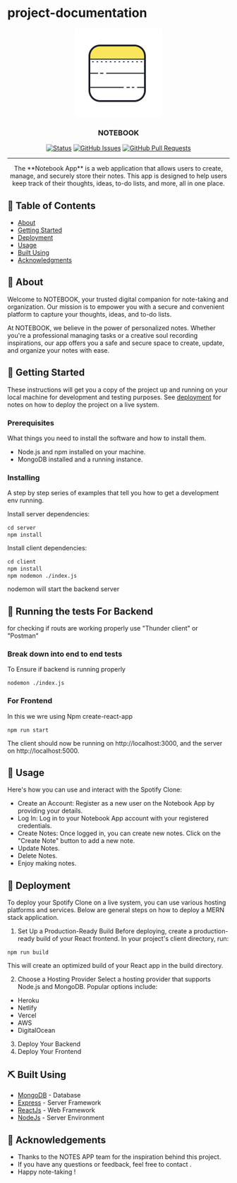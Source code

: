 # project-documentation

<p align="center">
  <a href="" rel="noopener">
 <img width=200px height=200px src="./src/Assets/notes-2.svg" alt="Project logo"></a>
</p>

<h3 align="center">NOTEBOOK </h3>

<div align="center">

[![Status](https://img.shields.io/badge/status-active-success.svg)]()
[![GitHub Issues](https://img.shields.io/github/issues/kylelobo/The-Documentation-Compendium.svg)](https://github.com/Amit610/Spotify/issues)
[![GitHub Pull Requests](https://img.shields.io/github/issues-pr/kylelobo/The-Documentation-Compendium.svg)](https://github.com/kylelobo/The-Documentation-Compendium/pulls)

</div>

---

<p align="center">The **Notebook App** is a web application that allows users to create, manage, and securely store their notes. This app is designed to help users keep track of their thoughts, ideas, to-do lists, and more, all in one place.
    <br> 
</p>

## 📝 Table of Contents

- [About](#about)
- [Getting Started](#getting_started)
- [Deployment](#deployment)
- [Usage](#usage)
- [Built Using](#built_using)
- [Acknowledgments](#acknowledgement)

## 🧐 About <a name = "about"></a>

Welcome to NOTEBOOK, your trusted digital companion for note-taking and organization. Our mission is to empower you with a secure and convenient platform to capture your thoughts, ideas, and to-do lists.

At NOTEBOOK, we believe in the power of personalized notes. Whether you're a professional managing tasks or a creative soul recording inspirations, our app offers you a safe and secure space to create, update, and organize your notes with ease.

## 🏁 Getting Started <a name = "getting_started"></a>

These instructions will get you a copy of the project up and running on your local machine for development and testing purposes. See [deployment](#deployment) for notes on how to deploy the project on a live system.

### Prerequisites

What things you need to install the software and how to install them.

- Node.js and npm installed on your machine.
- MongoDB installed and a running instance.

### Installing

A step by step series of examples that tell you how to get a development env running.

Install server dependencies:

```
cd server
npm install
```

Install client dependencies:

```
cd client
npm install
npm nodemon ./index.js
```

nodemon will start the backend server

## 🔧 Running the tests For Backend <a name = "tests"></a>

for checking if routs are working properly use "Thunder client" or "Postman"

### Break down into end to end tests

To Ensure if backend is running properly

```
nodemon ./index.js
```

### For Frontend

In this we wre using Npm create-react-app

```
npm run start
```

The client should now be running on http://localhost:3000, and the server on http://localhost:5000.

## 🎈 Usage <a name="usage"></a>

Here's how you can use and interact with the Spotify Clone:

- Create an Account: Register as a new user on the Notebook App by providing your details.
- Log In: Log in to your Notebook App account with your registered credentials.
- Create Notes: Once logged in, you can create new notes. Click on the "Create Note" button to add a new note.
- Update Notes.
- Delete Notes.
- Enjoy making notes.

## 🚀 Deployment <a name = "deployment"></a>

To deploy your Spotify Clone on a live system, you can use various hosting platforms and services. Below are general steps on how to deploy a MERN stack application.

1. Set Up a Production-Ready Build
   Before deploying, create a production-ready build of your React frontend. In your project's client directory, run:

```
npm run build
```

This will create an optimized build of your React app in the build directory.

2. Choose a Hosting Provider
   Select a hosting provider that supports Node.js and MongoDB. Popular options include:

- Heroku
- Netlify
- Vercel
- AWS
- DigitalOcean

3. Deploy Your Backend
4. Deploy Your Frontend

## ⛏️ Built Using <a name = "built_using"></a>

- [MongoDB](https://www.mongodb.com/) - Database
- [Express](https://expressjs.com/) - Server Framework
- [ReactJs](https://react.dev/) - Web Framework
- [NodeJs](https://nodejs.org/en/) - Server Environment

## 🎉 Acknowledgements <a name = "acknowledgement"></a>

- Thanks to the NOTES APP team for the inspiration behind this project.
- If you have any questions or feedback, feel free to contact .
- Happy note-taking !
